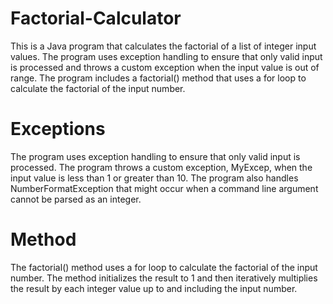 # Factorial-Calculator
This is a Java program that calculates the factorial of a list of integer input values. The program uses exception handling to ensure that only valid input is processed and throws a custom exception when the input value is out of range. The program includes a factorial() method that uses a for loop to calculate the factorial of the input number.

# Exceptions
The program uses exception handling to ensure that only valid input is processed. The program throws a custom exception, MyExcep, when the input value is less than 1 or greater than 10. The program also handles NumberFormatException that might occur when a command line argument cannot be parsed as an integer.

# Method
The factorial() method uses a for loop to calculate the factorial of the input number. The method initializes the result to 1 and then iteratively multiplies the result by each integer value up to and including the input number.
